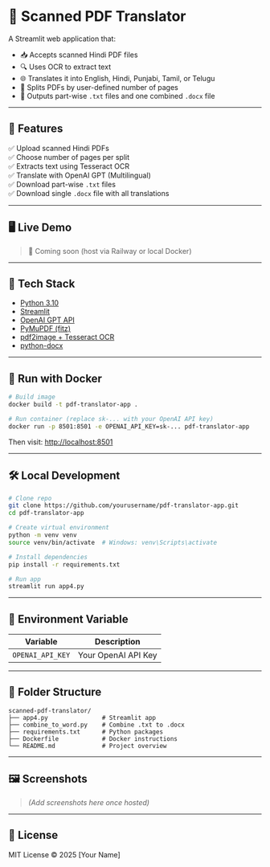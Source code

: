# 🧾 Scanned PDF Translator

A Streamlit web application that:
- 📥 Accepts scanned Hindi PDF files
- 🔍 Uses OCR to extract text
- 🌐 Translates it into English, Hindi, Punjabi, Tamil, or Telugu
- 🧩 Splits PDFs by user-defined number of pages
- 📝 Outputs part-wise `.txt` files and one combined `.docx` file

---

## 🚀 Features

✅ Upload scanned Hindi PDFs  
✅ Choose number of pages per split  
✅ Extracts text using Tesseract OCR  
✅ Translate with OpenAI GPT (Multilingual)  
✅ Download part-wise `.txt` files  
✅ Download single `.docx` file with all translations  

---

## 🖥️ Live Demo

> 🚧 Coming soon (host via Railway or local Docker)

---

## 🧰 Tech Stack

- [Python 3.10](https://www.python.org/)
- [Streamlit](https://streamlit.io/)
- [OpenAI GPT API](https://platform.openai.com/)
- [PyMuPDF (fitz)](https://pymupdf.readthedocs.io/)
- [pdf2image + Tesseract OCR](https://github.com/madmaze/pytesseract)
- [python-docx](https://python-docx.readthedocs.io/en/latest/)

---

## 🐳 Run with Docker

```bash
# Build image
docker build -t pdf-translator-app .

# Run container (replace sk-... with your OpenAI API key)
docker run -p 8501:8501 -e OPENAI_API_KEY=sk-... pdf-translator-app
```

Then visit: [http://localhost:8501](http://localhost:8501)

---

## 🛠️ Local Development

```bash
# Clone repo
git clone https://github.com/yourusername/pdf-translator-app.git
cd pdf-translator-app

# Create virtual environment
python -m venv venv
source venv/bin/activate  # Windows: venv\Scripts\activate

# Install dependencies
pip install -r requirements.txt

# Run app
streamlit run app4.py
```

---

## 🔑 Environment Variable

| Variable        | Description             |
|-----------------|-------------------------|
| `OPENAI_API_KEY`| Your OpenAI API Key     |

---

## 📂 Folder Structure

```
scanned-pdf-translator/
├── app4.py               # Streamlit app
├── combine_to_word.py    # Combine .txt to .docx
├── requirements.txt      # Python packages
├── Dockerfile            # Docker instructions
└── README.md             # Project overview
```

---

## 🖼️ Screenshots

> *(Add screenshots here once hosted)*

---

## 📜 License

MIT License © 2025 [Your Name]
